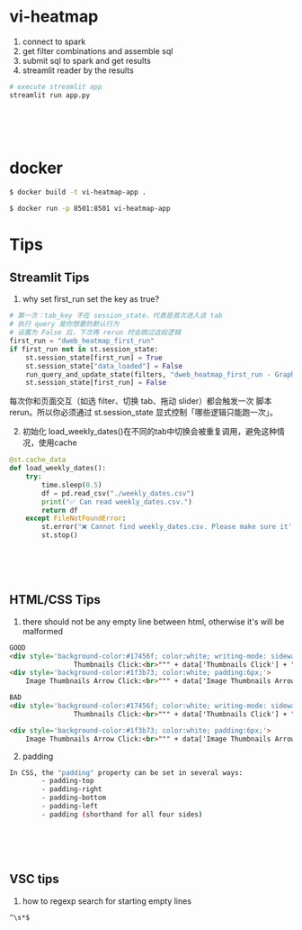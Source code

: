 # vi-heatmap


1. connect to spark
2. get filter combinations and assemble sql
3. submit sql to spark and get results
4. streamlit reader by the results


```bash
# execute streamlit app
streamlit run app.py
```

<br><br><br>


# docker
```bash
$ docker build -t vi-heatmap-app .

$ docker run -p 8501:8501 vi-heatmap-app

```


# Tips

## Streamlit Tips
1. why set first_run set the key as true?
```python
# 第一次：tab_key 不在 session_state，代表是首次进入该 tab
# 执行 query 是你想要的默认行为
# 设置为 False 后，下次再 rerun 时会跳过这段逻辑
first_run = "dweb_heatmap_first_run"
if first_run not in st.session_state:
    st.session_state[first_run] = True
    st.session_state["data_loaded"] = False
    run_query_and_update_state(filters, "dweb_heatmap_first_run - Graph rendering in progress...")
    st.session_state[first_run] = False


```

每次你和页面交互（如选 filter、切换 tab、拖动 slider）都会触发一次 脚本 rerun。所以你必须通过 st.session_state 显式控制「哪些逻辑只能跑一次」。


2. 初始化 load_weekly_dates()在不同的tab中切换会被重复调用，避免这种情况，使用cache
```python
@st.cache_data
def load_weekly_dates():
    try:
        time.sleep(0.5)
        df = pd.read_csv("./weekly_dates.csv")
        print("✅ Can read weekly_dates.csv.")
        return df
    except FileNotFoundError:
        st.error("❌ Cannot find weekly_dates.csv. Please make sure it's in the same directory.")
        st.stop()
```



<br><br><br>

## HTML/CSS Tips
1. there should not be any empty line between html, otherwise it's will be malformed
```html
GOOD
<div style='background-color:#17456f; color:white; writing-mode: sideways-lr; text-align:right; padding:10px;'>
                Thumbnails Click:<br>""" + data['Thumbnails Click'] + """</div>
<div style='background-color:#1f3b73; color:white; padding:6px;'>
    Image Thumbnails Arrow Click:<br>""" + data['Image Thumbnails Arrow Click'] + """</div>

BAD
<div style='background-color:#17456f; color:white; writing-mode: sideways-lr; text-align:right; padding:10px;'>
                Thumbnails Click:<br>""" + data['Thumbnails Click'] + """</div>

<div style='background-color:#1f3b73; color:white; padding:6px;'>
    Image Thumbnails Arrow Click:<br>""" + data['Image Thumbnails Arrow Click'] + """</div>
```

2. padding
```bash
In CSS, the "padding" property can be set in several ways:
        - padding-top
        - padding-right
        - padding-bottom
        - padding-left
        - padding (shorthand for all four sides)
```

<br><br><br>

## VSC tips
1. how to regexp search for starting empty lines
```bash
^\s*$
```